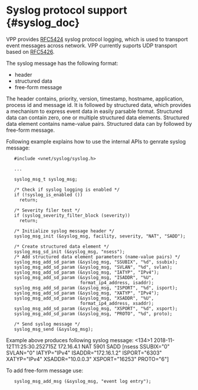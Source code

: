 # Syslog protocol support {#syslog_doc}

VPP provides [RFC5424](https://tools.ietf.org/html/rfc5424) syslog protocol
logging, which is used to transport event messages across network. VPP
currently suports UDP transport based on
[RFC5426](https://tools.ietf.org/html/rfc5426).

The syslog message has the following format:
* header
* structured data
* free-form message

The header contains, priority, version, timestamp, hostname, application,
process id and message id. It is followed by structured data, which  provides
a mechanism to express event data in easily parsable format. Structured data
can contain zero, one or multiple structured data elements. Structured data
element contains name-value pairs. Structured data can by followed by free-form
message.

Following example explains how to use the internal APIs to genrate syslog
message:
```{.c}
   #include <vnet/syslog/syslog.h>

   ...

   syslog_msg_t syslog_msg;

   /* Check if syslog logging is enabled */
   if (!syslog_is_enabled ())
     return;

   /* Severity filer test */
   if (syslog_severity_filter_block (severity))
     return;

   /* Initialize syslog message header */
   syslog_msg_init (&syslog_msg, facility, severity, "NAT", "SADD");

   /* Create structured data element */
   syslog_msg_sd_init (&syslog_msg, "nsess");
   /* Add structured data element parameters (name-value pairs) */
   syslog_msg_add_sd_param (&syslog_msg, "SSUBIX", "%d", ssubix);
   syslog_msg_add_sd_param (&syslog_msg, "SVLAN", "%d", svlan);
   syslog_msg_add_sd_param (&syslog_msg, "IATYP", "IPv4");
   syslog_msg_add_sd_param (&syslog_msg, "ISADDR", "%U",
                            format_ip4_address, isaddr);
   syslog_msg_add_sd_param (&syslog_msg, "ISPORT", "%d", isport);
   syslog_msg_add_sd_param (&syslog_msg, "XATYP", "IPv4");
   syslog_msg_add_sd_param (&syslog_msg, "XSADDR", "%U",
                            format_ip4_address, xsaddr);
   syslog_msg_add_sd_param (&syslog_msg, "XSPORT", "%d", xsport);
   syslog_msg_add_sd_param (&syslog_msg, "PROTO", "%d", proto);

   /* Send syslog message */
   syslog_msg_send (&syslog_msg);
```

Example above produces following syslog message:
   <134>1 2018-11-12T11:25:30.252715Z 172.16.4.1 NAT 5901 SADD [nsess SSUBIX="0" SVLAN="0" IATYP="IPv4" ISADDR="172.16.1.2" ISPORT="6303" XATYP="IPv4" XSADDR="10.0.0.3" XSPORT="16253" PROTO="6"]

To add free-form message use:
```{.c}
   syslog_msg_add_msg (&syslog_msg, "event log entry");
```
